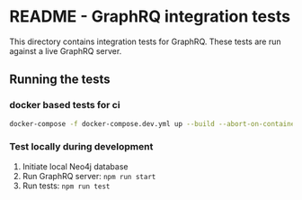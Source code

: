 # README - GraphRQ integration tests

This directory contains integration tests for GraphRQ. These tests are run against a live GraphRQ server.

## Running the tests

### docker based tests for ci

```bash
docker-compose -f docker-compose.dev.yml up --build --abort-on-container-exit
```

### Test locally during development

1. Initiate local Neo4j database
2. Run GraphRQ server: `npm run start`
3. Run tests: `npm run test`
